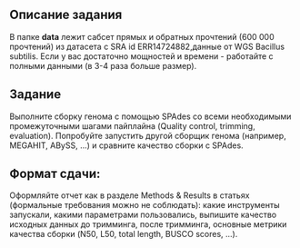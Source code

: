 ## Описание задания

В папке **data** лежит сабсет прямых и обратных прочтений (600 000 прочтений) из датасета с SRA id ERR14724882,данные от WGS Bacillus subtilis. Если у вас достаточно мощностей и времени - работайте с полными данными (в 3-4 раза больше размер).

## Задание

Выполните сборку генома с помощью SPAdes со всеми необходимыми промежуточными шагами пайплайна (Quality control, trimming, evaluation). Попробуйте запустить другой сборщик генома (например, MEGAHIT, ABySS, ...) и сравните качество сборки с SPAdes.  

## Формат сдачи:

Оформляйте отчет как в разделе Methods & Results в статьях (формальные требования можно не соблюдать): какие инструменты запускали, какими параметрами пользовались, выпишите качество исходных данных до тримминга, после тримминга, основные метрики качества сборки (N50, L50, total length, BUSCO scores, ...). 
